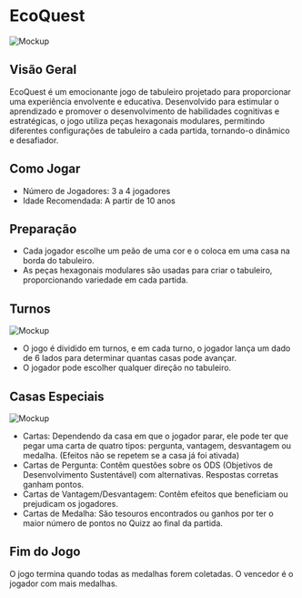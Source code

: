 # EcoQuest 

![Mockup](https://github.com/mneet/ecoquest/blob/main/EcoQuest%20-%20Imagens/MockupTabuleiro.png?raw=true)

## Visão Geral
EcoQuest é um emocionante jogo de tabuleiro projetado para proporcionar uma experiência envolvente e educativa. Desenvolvido para estimular o aprendizado e promover o desenvolvimento de habilidades cognitivas e estratégicas, o jogo utiliza peças hexagonais modulares, permitindo diferentes configurações de tabuleiro a cada partida, tornando-o dinâmico e desafiador.

## Como Jogar

- Número de Jogadores: 3 a 4 jogadores
- Idade Recomendada: A partir de 10 anos

## Preparação
- Cada jogador escolhe um peão de uma cor e o coloca em uma casa na borda do tabuleiro.
- As peças hexagonais modulares são usadas para criar o tabuleiro, proporcionando variedade em cada partida.

## Turnos
![Mockup](https://github.com/mneet/ecoquest/blob/main/EcoQuest%20-%20Imagens/hexagonos.png?raw=true)

- O jogo é dividido em turnos, e em cada turno, o jogador lança um dado de 6 lados para determinar quantas casas pode avançar.
- O jogador pode escolher qualquer direção no tabuleiro.

## Casas Especiais
![Mockup](https://github.com/mneet/ecoquest/blob/main/EcoQuest%20-%20Imagens/cartas.png?raw=true)
- Cartas: Dependendo da casa em que o jogador parar, ele pode ter que pegar uma carta de quatro tipos: pergunta, vantagem, desvantagem ou medalha. (Efeitos não se repetem se a casa já foi ativada)
- Cartas de Pergunta: Contêm questões sobre os ODS (Objetivos de Desenvolvimento Sustentável) com alternativas. Respostas corretas ganham pontos.
- Cartas de Vantagem/Desvantagem: Contêm efeitos que beneficiam ou prejudicam os jogadores.
- Cartas de Medalha: São tesouros encontrados ou ganhos por ter o maior número de pontos no Quizz ao final da partida.

## Fim do Jogo
O jogo termina quando todas as medalhas forem coletadas. O vencedor é o jogador com mais medalhas.
